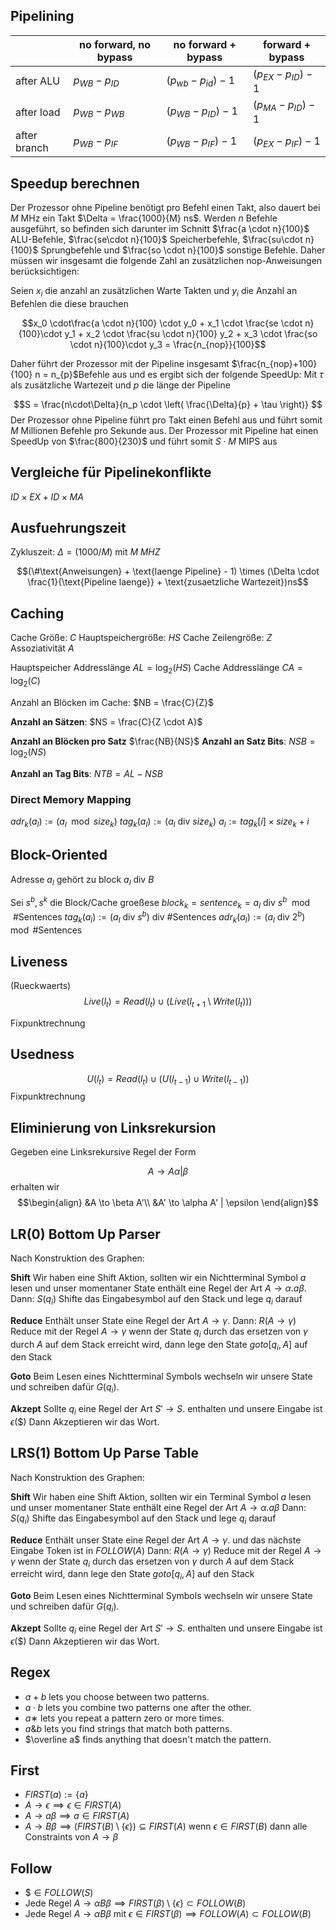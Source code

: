 ## Pipelining

|              | no forward, no bypass | no forward + bypass     | forward + bypass        |
| ------------ | --------------------- | ----------------------- | ----------------------- |
| after ALU    | $p_{WB} - p_{ID}$     | $(p_{wb} - p_{id}) - 1$ | $(p_{EX} - p_{ID}) - 1$ |
| after load   | $p_{WB} - p_{WB}$     | $(p_{WB} - p_{ID}) -1$  | $(p_{MA} - p_{ID}) - 1$ |
| after branch | $p_{WB} - p_{IF}$     | $(p_{WB} - p_{IF}) - 1$ | $(p_{EX} - p_{IF}) - 1$ |


## Speedup berechnen

Der Prozessor ohne Pipeline benötigt pro Befehl einen Takt, also dauert bei $M\text{ MHz}$ ein Takt $\Delta = \frac{1000}{M} ns$. Werden $n$ Befehle ausgeführt, so befinden sich darunter im Schnitt $\frac{a \cdot n}{100}$ ALU-Befehle, $\frac{se\cdot n}{100}$ Speicherbefehle, $\frac{su\cdot n}{100}$ Sprungbefehle und $\frac{so \cdot n}{100}$ sonstige Befehle. Daher müssen wir insgesamt die folgende Zahl an zusätzlichen nop-Anweisungen berücksichtigen:

Seien $x_i$ die anzahl an zusätzlichen Warte Takten und $y_i$ die Anzahl an Befehlen die diese brauchen

$$x_0 \cdot\frac{a \cdot n}{100} \cdot y_0 + x_1 \cdot \frac{se \cdot n}{100}\cdot y_1 + x_2 \cdot \frac{su \cdot n}{100} y_2 + x_3 \cdot \frac{so \cdot n}{100}\cdot y_3 = \frac{n_{nop}}{100}$$

Daher führt der Prozessor mit der Pipeline insgesamt $\frac{n_{nop}+100}{100} n = n_{p}$Befehle aus und es ergibt sich der folgende SpeedUp:
Mit $\tau$ als zusätzliche Wartezeit und $p$ die länge der Pipeline

$$S =  \frac{n\cdot\Delta}{n_p \cdot \left( \frac{\Delta}{p} + \tau \right)} $$
Der Prozessor ohne Pipeline führt pro Takt einen Befehl aus und führt somit $M$ Millionen Befehle pro Sekunde aus. Der Prozessor mit Pipeline hat einen SpeedUp von $\frac{800}{230}$ und führt somit $S \cdot M \text{ MIPS}$ aus

## Vergleiche für Pipelinekonflikte

$ID \times EX + ID \times MA$

## Ausfuehrungszeit

$\text{Zykluszeit: } \Delta = (1000/M)$
mit $M\; MHZ$

$$(\#\text{Anweisungen} + \text{laenge Pipeline} - 1) \times (\Delta \cdot \frac{1}{\text{Pipeline laenge}} + \text{zusaetzliche Wartezeit})ns$$

## Caching

Cache Größe: $C$
Hauptspeichergröße: $HS$
Cache Zeilengröße: $Z$
Assoziativität $A$

Hauptspeicher Addresslänge $AL = \log_2(HS)$
Cache Addresslänge $CA = \log_2(C)$

Anzahl an Blöcken im Cache: $NB = \frac{C}{Z}$

__Anzahl an Sätzen__: $NS = \frac{C}{Z \cdot A}$

__Anzahl an Blöcken pro Satz__ $\frac{NB}{NS}$
__Anzahl an Satz Bits__: $NSB = \log_2(NS)$

__Anzahl an Tag Bits__: $NTB = AL - NSB$

### Direct Memory Mapping

$adr_k(a_l) := (a_l \mod size_k)$
$tag_k(a_l) := (a_l \text{ div } size_k)$
$a_l := tag_k[i] \times size_k + i$

## Block-Oriented

Adresse $a_l$ gehört zu block $a_l \text{ div } B$

Sei $s^b, s^k$ die Block/Cache groeßese
$block_k = sentence_k = a_l \text{ div } s^b \mod \#\text{Sentences}$
$tag_k(a_l) := (a_l \text{ div } s^b) \text{ div } \#\text{Sentences}$
$adr_k(a_l) := (a_l \text{ div } 2^b) \mod \#\text{Sentences}$


## Liveness
(Rueckwaerts)
$$Live(l_t) = Read(l_t)\cup (Live(l_{t+1} \setminus Write(l_t)))$$

Fixpunktrechnung


## Usedness

$$
U(l_t) =  Read(l_t) \cup (U(l_{t-1}) \cup Write(l_{t-1}))
$$
Fixpunktrechnung

## Eliminierung von Linksrekursion

Gegeben eine Linksrekursive Regel der Form

$$A \to A\alpha | \beta$$
erhalten wir
$$\begin{align}
&A \to \beta A'\\
&A' \to \alpha A' | \epsilon
\end{align}$$


## LR(0) Bottom Up Parser
Nach Konstruktion des Graphen:



__Shift__
Wir haben eine Shift Aktion, sollten wir ein Nichtterminal Symbol $a$ lesen und unser momentaner State enthält eine Regel der Art $A \to \alpha.a\beta$. 
Dann:
$S(q_i)$ Shifte das Eingabesymbol auf den Stack und lege $q_i$ darauf

__Reduce__
Enthält unser State eine Regel der Art $A\to\gamma.$ 
Dann:
$R(A\to \gamma)$ Reduce mit der Regel $A\to \gamma$ wenn der State $q_i$ durch das ersetzen von $\gamma$ durch $A$ auf dem Stack erreicht wird, dann lege den State $goto[q_i, A]$ auf den Stack

__Goto__
Beim Lesen eines Nichtterminal Symbols wechseln wir unsere State und schreiben dafür $G(q_i)$.

__Akzept__
Sollte $q_i$ eine Regel der Art $S' \to S.$ enthalten und unsere Eingabe ist $\epsilon(\$)$  Dann Akzeptieren wir das Wort.


## LRS(1) Bottom Up Parse Table


Nach Konstruktion des Graphen:



__Shift__
Wir haben eine Shift Aktion, sollten wir ein Terminal Symbol $a$ lesen und unser momentaner State enthält eine Regel der Art $A \to \alpha.a\beta$ 
Dann:
$S(q_i)$ Shifte das Eingabesymbol auf den Stack und lege $q_i$ darauf

__Reduce__
Enthält unser State eine Regel der Art $A\to\gamma.$ und das nächste Eingabe Token ist in $FOLLOW(A)$
Dann:
$R(A\to \gamma)$ Reduce mit der Regel $A\to \gamma$ wenn der State $q_i$ durch das ersetzen von $\gamma$ durch $A$ auf dem Stack erreicht wird, dann lege den State $goto[q_i, A]$ auf den Stack

__Goto__
Beim Lesen eines Nichtterminal Symbols wechseln wir unsere State und schreiben dafür $G(q_i)$.

__Akzept__
Sollte $q_i$ eine Regel der Art $S' \to S.$ enthalten und unsere Eingabe ist $\epsilon(\$)$  Dann Akzeptieren wir das Wort.


## Regex

- $a+b$ lets you choose between two patterns.
- $a·b$ lets you combine two patterns one after the other.
- $a∗$ lets you repeat a pattern zero or more times.
- $a\& b$ lets you find strings that match both patterns.
- $\overline a$ finds anything that doesn't match the pattern.

## First
- $FIRST(a) := \lbrace a\rbrace$
- $A\to \epsilon \implies \epsilon \in FIRST(A)$
- $A\to a\beta \implies a\in FIRST(A)$
- $A\to B\beta \implies (FIRST(B)\setminus \lbrace \epsilon\rbrace)\subseteq FIRST(A)$ wenn $\epsilon\in FIRST(B)$ dann alle Constraints von $A\to\beta$
## Follow
- $\$ \in FOLLOW(S)$
- Jede Regel $A \to \alpha B\beta \implies FIRST(\beta)\setminus\lbrace\epsilon\rbrace\subset FOLLOW(B)$
- Jede Regel $A\to \alpha B\beta$ mit $\epsilon \in FIRST(\beta) \implies FOLLOW(A) \subset FOLLOW(B)$

